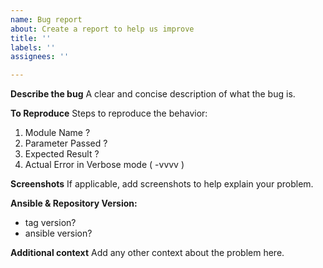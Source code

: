 ```yaml
---
name: Bug report
about: Create a report to help us improve
title: ''
labels: ''
assignees: ''

---
```


**Describe the bug**
A clear and concise description of what the bug is.

**To Reproduce**
Steps to reproduce the behavior:
1. Module Name ?
2. Parameter Passed ?
3. Expected Result ?
4. Actual Error in Verbose mode ( -vvvv )

**Screenshots**
If applicable, add screenshots to help explain your problem.

**Ansible & Repository Version:**
* tag version?
* ansible version?

**Additional context**
Add any other context about the problem here.
